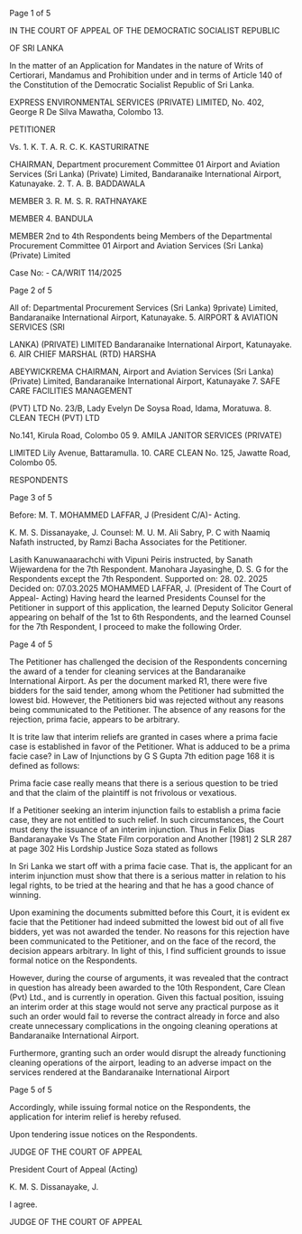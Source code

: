Page 1 of 5

IN THE COURT OF APPEAL OF THE DEMOCRATIC SOCIALIST REPUBLIC

OF SRI LANKA

In the matter of an Application for Mandates in the nature of Writs of Certiorari, Mandamus and Prohibition under and in terms of Article 140 of the Constitution of the Democratic Socialist Republic of Sri Lanka.

EXPRESS ENVIRONMENTAL SERVICES (PRIVATE) LIMITED, No. 402, George R De Silva Mawatha, Colombo 13.

PETITIONER

Vs. 1. K. T. A. R. C. K. KASTURIRATNE

CHAIRMAN, Department procurement Committee 01 Airport and Aviation Services (Sri Lanka) (Private) Limited, Bandaranaike International Airport, Katunayake. 2. T. A. B. BADDAWALA

MEMBER 3. R. M. S. R. RATHNAYAKE

MEMBER 4. BANDULA

MEMBER 2nd to 4th Respondents being Members of the Departmental Procurement Committee 01 Airport and Aviation Services (Sri Lanka) (Private) Limited

Case No: - CA/WRIT 114/2025

Page 2 of 5

All of: Departmental Procurement Services (Sri Lanka) 9private) Limited, Bandaranaike International Airport, Katunayake. 5. AIRPORT & AVIATION SERVICES (SRI

LANKA) (PRIVATE) LIMITED Bandaranaike International Airport, Katunayake. 6. AIR CHIEF MARSHAL (RTD) HARSHA

ABEYWICKREMA CHAIRMAN, Airport and Aviation Services (Sri Lanka) (Private) Limited, Bandaranaike International Airport, Katunayake 7. SAFE CARE FACILITIES MANAGEMENT

(PVT) LTD No. 23/B, Lady Evelyn De Soysa Road, Idama, Moratuwa. 8. CLEAN TECH (PVT) LTD

No.141, Kirula Road, Colombo 05 9. AMILA JANITOR SERVICES (PRIVATE)

LIMITED Lily Avenue, Battaramulla. 10. CARE CLEAN No. 125, Jawatte Road, Colombo 05.

RESPONDENTS

Page 3 of 5

Before: M. T. MOHAMMED LAFFAR, J (President C/A)- Acting.

K. M. S. Dissanayake, J. Counsel: M. U. M. Ali Sabry, P. C with Naamiq Nafath instructed, by Ramzi Bacha Associates for the Petitioner.

Lasith Kanuwanaarachchi with Vipuni Peiris instructed, by Sanath Wijewardena for the 7th Respondent. Manohara Jayasinghe, D. S. G for the Respondents except the 7th Respondent. Supported on: 28. 02. 2025 Decided on: 07.03.2025 MOHAMMED LAFFAR, J. (President of The Court of Appeal- Acting) Having heard the learned Presidents Counsel for the Petitioner in support of this application, the learned Deputy Solicitor General appearing on behalf of the 1st to 6th Respondents, and the learned Counsel for the 7th Respondent, I proceed to make the following Order.

Page 4 of 5

The Petitioner has challenged the decision of the Respondents concerning the award of a tender for cleaning services at the Bandaranaike International Airport. As per the document marked R1, there were five bidders for the said tender, among whom the Petitioner had submitted the lowest bid. However, the Petitioners bid was rejected without any reasons being communicated to the Petitioner. The absence of any reasons for the rejection, prima facie, appears to be arbitrary.

It is trite law that interim reliefs are granted in cases where a prima facie case is established in favor of the Petitioner. What is adduced to be a prima facie case? in Law of Injunctions by G S Gupta 7th edition page 168 it is defined as follows:

Prima facie case really means that there is a serious question to be tried and that the claim of the plaintiff is not frivolous or vexatious.

If a Petitioner seeking an interim injunction fails to establish a prima facie case, they are not entitled to such relief. In such circumstances, the Court must deny the issuance of an interim injunction. Thus in Felix Dias Bandaranayake Vs The State Film corporation and Another [1981] 2 SLR 287 at page 302 His Lordship Justice Soza stated as follows

In Sri Lanka we start off with a prima facie case. That is, the applicant for an interim injunction must show that there is a serious matter in relation to his legal rights, to be tried at the hearing and that he has a good chance of winning.

Upon examining the documents submitted before this Court, it is evident ex facie that the Petitioner had indeed submitted the lowest bid out of all five bidders, yet was not awarded the tender. No reasons for this rejection have been communicated to the Petitioner, and on the face of the record, the decision appears arbitrary. In light of this, I find sufficient grounds to issue formal notice on the Respondents.

However, during the course of arguments, it was revealed that the contract in question has already been awarded to the 10th Respondent, Care Clean (Pvt) Ltd., and is currently in operation. Given this factual position, issuing an interim order at this stage would not serve any practical purpose as it such an order would fail to reverse the contract already in force and also create unnecessary complications in the ongoing cleaning operations at Bandaranaike International Airport.

Furthermore, granting such an order would disrupt the already functioning cleaning operations of the airport, leading to an adverse impact on the services rendered at the Bandaranaike International Airport

Page 5 of 5

Accordingly, while issuing formal notice on the Respondents, the application for interim relief is hereby refused.

Upon tendering issue notices on the Respondents.

JUDGE OF THE COURT OF APPEAL

President Court of Appeal (Acting)

K. M. S. Dissanayake, J.

I agree.

JUDGE OF THE COURT OF APPEAL